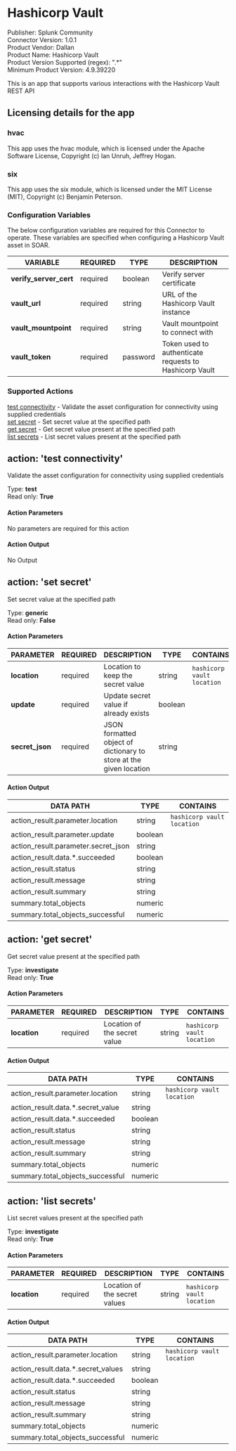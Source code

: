 [comment]: # "Auto-generated SOAR connector documentation"
# Hashicorp Vault

Publisher: Splunk Community  
Connector Version: 1\.0\.1  
Product Vendor: Dallan  
Product Name: Hashicorp Vault  
Product Version Supported (regex): "\.\*"  
Minimum Product Version: 4\.9\.39220  

This is an app that supports various interactions with the Hashicorp Vault REST API

[comment]: # " File: readme.md"
[comment]: # "  Copyright (c) 2020 Splunk Inc."
[comment]: # ""
[comment]: # "  Licensed under Apache 2.0 (https://www.apache.org/licenses/LICENSE-2.0.txt)"
[comment]: # ""
## Licensing details for the app

### hvac

This app uses the hvac module, which is licensed under the Apache Software License, Copyright (c)
Ian Unruh, Jeffrey Hogan.

### six

This app uses the six module, which is licensed under the MIT License (MIT), Copyright (c) Benjamin
Peterson.


### Configuration Variables
The below configuration variables are required for this Connector to operate.  These variables are specified when configuring a Hashicorp Vault asset in SOAR.

VARIABLE | REQUIRED | TYPE | DESCRIPTION
-------- | -------- | ---- | -----------
**verify\_server\_cert** |  required  | boolean | Verify server certificate
**vault\_url** |  required  | string | URL of the Hashicorp Vault instance
**vault\_mountpoint** |  required  | string | Vault mountpoint to connect with
**vault\_token** |  required  | password | Token used to authenticate requests to Hashicorp Vault

### Supported Actions  
[test connectivity](#action-test-connectivity) - Validate the asset configuration for connectivity using supplied credentials  
[set secret](#action-set-secret) - Set secret value at the specified path  
[get secret](#action-get-secret) - Get secret value present at the specified path  
[list secrets](#action-list-secrets) - List secret values present at the specified path  

## action: 'test connectivity'
Validate the asset configuration for connectivity using supplied credentials

Type: **test**  
Read only: **True**

#### Action Parameters
No parameters are required for this action

#### Action Output
No Output  

## action: 'set secret'
Set secret value at the specified path

Type: **generic**  
Read only: **False**

#### Action Parameters
PARAMETER | REQUIRED | DESCRIPTION | TYPE | CONTAINS
--------- | -------- | ----------- | ---- | --------
**location** |  required  | Location to keep the secret value | string |  `hashicorp vault location` 
**update** |  required  | Update secret value if already exists | boolean | 
**secret\_json** |  required  | JSON formatted object of dictionary to store at the given location | string | 

#### Action Output
DATA PATH | TYPE | CONTAINS
--------- | ---- | --------
action\_result\.parameter\.location | string |  `hashicorp vault location` 
action\_result\.parameter\.update | boolean | 
action\_result\.parameter\.secret\_json | string | 
action\_result\.data\.\*\.succeeded | boolean | 
action\_result\.status | string | 
action\_result\.message | string | 
action\_result\.summary | string | 
summary\.total\_objects | numeric | 
summary\.total\_objects\_successful | numeric |   

## action: 'get secret'
Get secret value present at the specified path

Type: **investigate**  
Read only: **True**

#### Action Parameters
PARAMETER | REQUIRED | DESCRIPTION | TYPE | CONTAINS
--------- | -------- | ----------- | ---- | --------
**location** |  required  | Location of the secret value | string |  `hashicorp vault location` 

#### Action Output
DATA PATH | TYPE | CONTAINS
--------- | ---- | --------
action\_result\.parameter\.location | string |  `hashicorp vault location` 
action\_result\.data\.\*\.secret\_value | string | 
action\_result\.data\.\*\.succeeded | boolean | 
action\_result\.status | string | 
action\_result\.message | string | 
action\_result\.summary | string | 
summary\.total\_objects | numeric | 
summary\.total\_objects\_successful | numeric |   

## action: 'list secrets'
List secret values present at the specified path

Type: **investigate**  
Read only: **True**

#### Action Parameters
PARAMETER | REQUIRED | DESCRIPTION | TYPE | CONTAINS
--------- | -------- | ----------- | ---- | --------
**location** |  required  | Location of the secret values | string |  `hashicorp vault location` 

#### Action Output
DATA PATH | TYPE | CONTAINS
--------- | ---- | --------
action\_result\.parameter\.location | string |  `hashicorp vault location` 
action\_result\.data\.\*\.secret\_values | string | 
action\_result\.data\.\*\.succeeded | boolean | 
action\_result\.status | string | 
action\_result\.message | string | 
action\_result\.summary | string | 
summary\.total\_objects | numeric | 
summary\.total\_objects\_successful | numeric | 